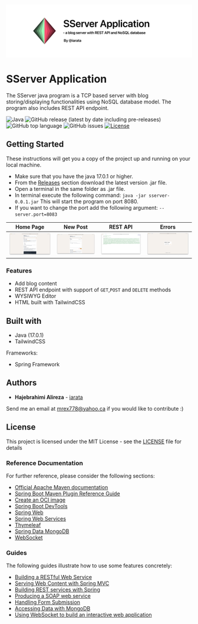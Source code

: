 ![SServer](screenshots/header.png)

# SServer Application

The SServer java program is a TCP based server with blog storing/displaying functionalities using NoSQL database model. The program also includes REST API endpoint.

![Java](https://img.shields.io/badge/java-%3E%3D17.0.1-blue)
![GitHub release (latest by date including pre-releases)](https://img.shields.io/github/v/release/iarata/sserver?include_prereleases)
![GitHub top language](https://img.shields.io/github/languages/top/iarata/sserver) ![GitHub issues](https://img.shields.io/github/issues/iarata/sserver) [![License](https://img.shields.io/badge/licence-MIT-green)](LICENSE)

## Getting Started

These instructions will get you a copy of the project up and running on your local machine.

- Make sure that you have the java 17.0.1 or higher.
- From the [Releases](https://github.com/iarata/sserver/releases) section download the latest version .jar file.
- Open a terminal in the same folder as .jar file.
- In terminal execute the following command: `java -jar sserver-0.0.1.jar` This will start the program on port 8080.
- If you want to change the port add the following argument: `--server.port=8083`

| Home Page | New Post | REST API | Errors |
| ------------- | ------------- | ------------- | ------------- |
| ![Home Page](screenshots/01_home.png)  | ![New Post](screenshots/02_new.png)  | ![REST API](screenshots/03_rest.png)  | ![Errors](screenshots/04_errors.png)  |

### Features

- Add blog content
- REST API endpoint with support of `GET`,`POST` and `DELETE` methods
- WYSIWYG Editor
- HTML built with TailwindCSS


## Built with

- Java (17.0.1)
- TailwindCSS

Frameworks:
- Spring Framework

## Authors

- **Hajebrahimi Alireza** - [iarata](https://github.com/iarata)

Send me an email at mrex778@yahoo.ca if you would like to contribute :)

## License

This project is licensed under the MIT License - see the [LICENSE](LICENSE) file for details


### Reference Documentation

For further reference, please consider the following sections:

* [Official Apache Maven documentation](https://maven.apache.org/guides/index.html)
* [Spring Boot Maven Plugin Reference Guide](https://docs.spring.io/spring-boot/docs/2.6.1/maven-plugin/reference/html/)
* [Create an OCI image](https://docs.spring.io/spring-boot/docs/2.6.1/maven-plugin/reference/html/#build-image)
* [Spring Boot DevTools](https://docs.spring.io/spring-boot/docs/2.6.1/reference/htmlsingle/#using-boot-devtools)
* [Spring Web](https://docs.spring.io/spring-boot/docs/2.6.1/reference/htmlsingle/#boot-features-developing-web-applications)
* [Spring Web Services](https://docs.spring.io/spring-boot/docs/2.6.1/reference/htmlsingle/#boot-features-webservices)
* [Thymeleaf](https://docs.spring.io/spring-boot/docs/2.6.1/reference/htmlsingle/#boot-features-spring-mvc-template-engines)
* [Spring Data MongoDB](https://docs.spring.io/spring-boot/docs/2.6.1/reference/htmlsingle/#boot-features-mongodb)
* [WebSocket](https://docs.spring.io/spring-boot/docs/2.6.1/reference/htmlsingle/#boot-features-websockets)

### Guides

The following guides illustrate how to use some features concretely:

* [Building a RESTful Web Service](https://spring.io/guides/gs/rest-service/)
* [Serving Web Content with Spring MVC](https://spring.io/guides/gs/serving-web-content/)
* [Building REST services with Spring](https://spring.io/guides/tutorials/bookmarks/)
* [Producing a SOAP web service](https://spring.io/guides/gs/producing-web-service/)
* [Handling Form Submission](https://spring.io/guides/gs/handling-form-submission/)
* [Accessing Data with MongoDB](https://spring.io/guides/gs/accessing-data-mongodb/)
* [Using WebSocket to build an interactive web application](https://spring.io/guides/gs/messaging-stomp-websocket/)
